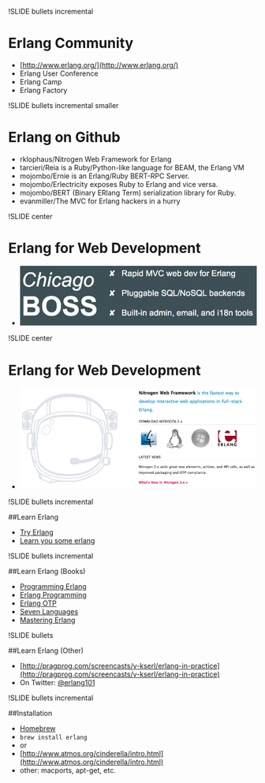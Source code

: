 !SLIDE bullets incremental

# Erlang Community

* [http://www.erlang.org/](http://www.erlang.org/)
* Erlang User Conference
* Erlang Camp
* Erlang Factory

!SLIDE bullets incremental smaller

# Erlang on Github

* rklophaus/Nitrogen Web Framework for Erlang
* tarcieri/Reia is a Ruby/Python-like language for BEAM, the Erlang VM
* mojombo/Ernie is an Erlang/Ruby BERT-RPC Server.
* mojombo/Erlectricity exposes Ruby to Erlang and vice versa.
* mojombo/BERT (Binary ERlang Term) serialization library for Ruby.
* evanmiller/The MVC for Erlang hackers in a hurry


!SLIDE center

# Erlang for Web Development

* [![boss](chicagoboss.jpg)](http://chicagoboss.org)

!SLIDE center

# Erlang for Web Development

* [![nitrogen](nitrogen.jpg)](http://http://nitrogenproject.com/)

!SLIDE bullets incremental

##Learn Erlang

* [Try Erlang](http://tryerlang.org)
* [Learn you some erlang](http://learnyousomeerlang.com/)


!SLIDE bullets incremental

##Learn Erlang (Books)


* [Programming Erlang](http://www.amazon.com/Programming-Erlang-Software-Concurrent-World/dp/193435600X/ref=sr_1_2?s=books&ie=UTF8&qid=1285605788&sr=1-2)
* [Erlang Programming](http://www.amazon.com/ERLANG-Programming-Francesco-Cesarini/dp/0596518188/ref=sr_1_1?s=books&ie=UTF8&qid=1285605788&sr=1-1)
* [Erlang OTP](http://www.amazon.com/Erlang-OTP-Action-Martin-Logan/dp/1933988789/ref=sr_1_3?s=books&ie=UTF8&qid=1285605788&sr=1-3)
* [Seven Languages](http://www.amazon.com/Seven-Languages-Weeks-Pragmatic-Programming/dp/193435659X/ref=sr_1_4?s=books&ie=UTF8&qid=1285605788&sr=1-4)
* [Mastering Erlang](http://www.amazon.com/Mastering-Erlang-Writing-World-Applications/dp/1430227699/ref=sr_1_7?s=books&ie=UTF8&qid=1285605788&sr=1-7)


!SLIDE bullets

##Learn Erlang (Other)

* [http://pragprog.com/screencasts/v-kserl/erlang-in-practice](http://pragprog.com/screencasts/v-kserl/erlang-in-practice)
* On Twitter: [@erlang101](http://twitter.com/erlang101)

!SLIDE bullets incremental

##Installation

* [Homebrew](http://wiki.github.com/mxcl/homebrew/installation)
* `brew install erlang`
* or
* [http://www.atmos.org/cinderella/intro.html](http://www.atmos.org/cinderella/intro.html)
* other: macports, apt-get, etc.
